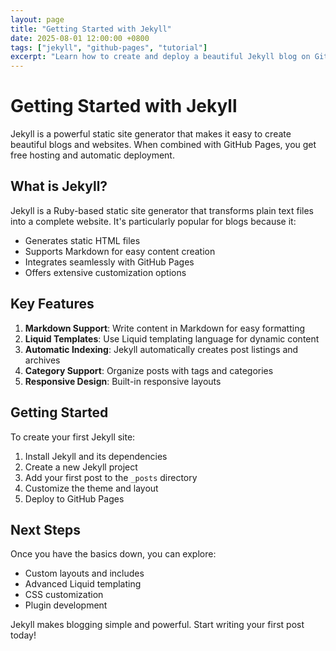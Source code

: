 ```yaml
---
layout: page
title: "Getting Started with Jekyll"
date: 2025-08-01 12:00:00 +0800
tags: ["jekyll", "github-pages", "tutorial"]
excerpt: "Learn how to create and deploy a beautiful Jekyll blog on GitHub Pages. This guide covers the basics of setting up your first blog post and understanding the Jekyll workflow."
---
```


# Getting Started with Jekyll

Jekyll is a powerful static site generator that makes it easy to create beautiful blogs and websites. When combined with GitHub Pages, you get free hosting and automatic deployment.

## What is Jekyll?

Jekyll is a Ruby-based static site generator that transforms plain text files into a complete website. It's particularly popular for blogs because it:

- Generates static HTML files
- Supports Markdown for easy content creation
- Integrates seamlessly with GitHub Pages
- Offers extensive customization options

## Key Features

1. **Markdown Support**: Write content in Markdown for easy formatting
2. **Liquid Templates**: Use Liquid templating language for dynamic content
3. **Automatic Indexing**: Jekyll automatically creates post listings and archives
4. **Category Support**: Organize posts with tags and categories
5. **Responsive Design**: Built-in responsive layouts

## Getting Started

To create your first Jekyll site:

1. Install Jekyll and its dependencies
2. Create a new Jekyll project
3. Add your first post to the `_posts` directory
4. Customize the theme and layout
5. Deploy to GitHub Pages

## Next Steps

Once you have the basics down, you can explore:
- Custom layouts and includes
- Advanced Liquid templating
- CSS customization
- Plugin development

Jekyll makes blogging simple and powerful. Start writing your first post today!
